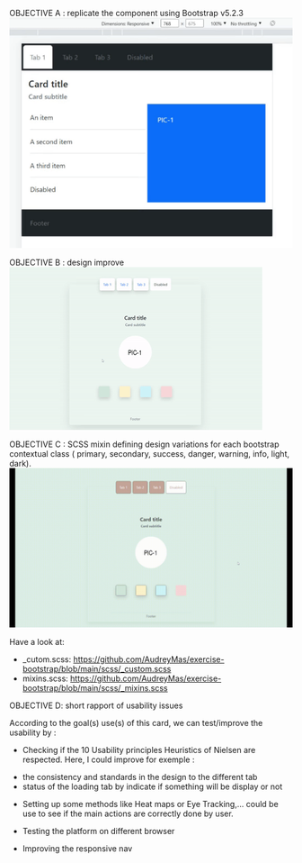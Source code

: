 OBJECTIVE A : replicate the component using Bootstrap v5.2.3
![](https://github.com/AudreyMas/exercise-bootstrap/blob/e0b4f0deeb565fc2d53bdfff71bfac7d61aa288f/objective-A.gif.gif)


OBJECTIVE B : design improve
![](https://github.com/AudreyMas/exercise-bootstrap/blob/2ce26e51ca033dd7f620bf914337fbada52ddd2c/objective-B.gif)


OBJECTIVE C :  SCSS mixin defining design variations for each bootstrap contextual class ( primary, secondary, success, danger, warning, info, light, dark).
![](https://github.com/AudreyMas/exercise-bootstrap/blob/3fc52d8195a705f938cdc73ca4798039046ce2c2/objective-C.gif)

Have a look at:
* _cutom.scss: https://github.com/AudreyMas/exercise-bootstrap/blob/main/scss/_custom.scss
* mixins.scss: https://github.com/AudreyMas/exercise-bootstrap/blob/main/scss/_mixins.scss


OBJECTIVE D: short rapport of usability issues

According to the goal(s) use(s) of this card, we can test/improve the usability by : 

- Checking if the 10 Usability principles Heuristics of Nielsen are respected.
Here, I could improve for exemple :
* the consistency and standards in the design to the different tab
* status of the loading tab by indicate if something will be display or not

- Setting up some methods like Heat maps or Eye Tracking,... could be use to see if the main actions are correctly done by user.

- Testing the platform on different browser

- Improving the responsive nav
